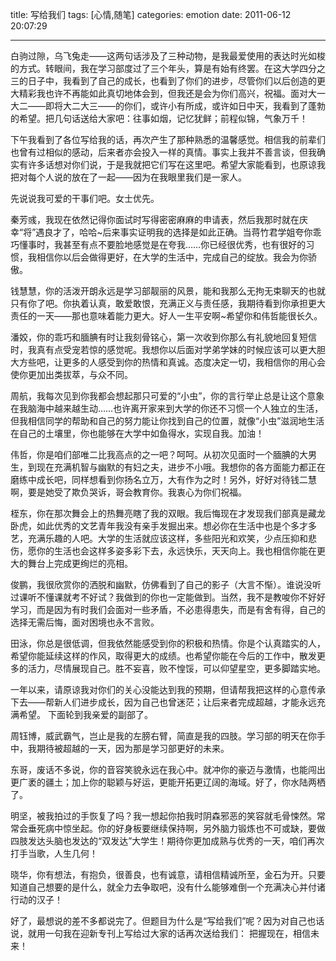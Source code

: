 title: 写给我们
tags: [心情,随笔]
categories: emotion
date: 2011-06-12 20:07:29

---

白驹过隙，乌飞兔走——这两句话涉及了三种动物，是我最爱使用的表达时光如梭的方式。转眼间，我在学习部度过了三个年头，算是有始有终罢。在这大学四分之三的日子中，我看到了自己的成长，也看到了你们的进步，尽管你们以后创造的更大精彩我也许不再能如此真切地体会到，但我还是会为你们高兴，祝福。面对大一大二——即将大二大三——的你们，或许小有所成，或许如日中天，我看到了蓬勃的希望。把几句话送给大家吧：往事如烟，记忆犹鲜；前程似锦，气象万千！

下午我看到了各位写给我的话，再次产生了那种熟悉的温馨感觉。相信我的前辈们也曾有过相似的感动，后来者亦会投入一样的真情。事实上我并不善言谈，但我确实有许多话想对你们说，于是我就把它们写在这里吧。希望大家能看到，也原谅我把对每个人说的放在了一起——因为在我眼里我们是一家人。<!--more-->

先说说我可爱的干事们吧。女士优先。

秦芳彧，我现在依然记得你面试时写得密密麻麻的申请表，然后我那时就在庆幸“将”遇良才了，哈哈~后来事实证明我的选择是如此正确。当蒋竹君学姐夸你乖巧懂事时，我甚至有点不要脸地感觉是在夸我……你已经很优秀，也有很好的习惯，我相信你以后会做得更好，在大学的生活中，完成自己的绽放。我会为你骄傲。

钱慧慧，你的活泼开朗永远是学习部靓丽的风景，能和我那么无拘无束聊天的也就只有你了吧。你执着认真，敢爱敢恨，充满正义与责任感，我期待看到你承担更大责任的一天——那也意味着能力更大。好人一生平安啊~希望你和伟哲能很长久。

潘姣，你的乖巧和腼腆有时让我刻骨铭心，第一次收到你那么有礼貌地回复短信时，我真有点受宠若惊的感觉呢。我想你以后面对学弟学妹的时候应该可以更大胆大方些吧，让更多的人感受到你的热情和真诚。态度决定一切，我相信你的用心会使你更加出类拔萃，与众不同。

周航，我每次见到你我都会想起那只可爱的“小虫”，你的言行举止总是让这个意象在我脑海中越来越生动……也许离开家来到大学的你还不习惯一个人独立的生活，但我相信同学的帮助和自己的努力能让你找到自己的位置，就像“小虫”滋润地生活在自己的土壤里，你也能够在大学中如鱼得水，实现自我。加油！

伟哲，你是咱们部唯二比我高点的之一吧？呵呵。从初次见面时一个腼腆的大男生，到现在充满机智与幽默的有妇之夫，进步不小哦。我想你的各方面能力都正在磨练中成长吧，同样想看到你扬名立万，大有作为之时！另外，好好对待钱二慧啊，要是她受了欺负哭诉，哥会教育你。我衷心为你们祝福。

桎东，你在那次舞会上的热舞亮瞎了我的双眼。我后悔现在才发现我们部真是藏龙卧虎，如此优秀的文艺青年我没有亲手发掘出来。想必你在生活中也是个多才多艺，充满乐趣的人吧。大学的生活就应该这样，多些阳光和欢笑，少点压抑和悲伤，愿你的生活也会这样多姿多彩下去，永远快乐，天天向上。我也相信你能在更大的舞台上完成更绚烂的亮相。

俊鹏，我很欣赏你的洒脱和幽默，仿佛看到了自己的影子（大言不惭）。谁说没听过课听不懂课就考不好试？我做到的你也一定能做到。当然，我不是教唆你不好好学习，而是因为有时我们会面对一些矛盾，不必患得患失，而是有舍有得，自己的选择无需后悔，面对困境也永不言败。

田泳，你总是很低调，但我依然能感受到你的积极和热情。你是个认真踏实的人，希望你能延续这样的作风，取得更大的成绩。也希望你能在今后的工作中，散发更多的活力，尽情展现自己。胜不妄喜，败不惶馁，可以仰望星空，更多脚踏实地。

一年以来，请原谅我对你们的关心没能达到我的预期，但请帮我把这样的心意传承下去——帮新人们进步成长，因为自己也曾迷茫；让后来者完成超越，才能永远充满希望。 下面轮到我亲爱的副部了。

周钰博，威武霸气，岂止是我的左膀右臂，简直是我的四肢。学习部的明天在你手中，我期待被超越的一天，因为那是学习部更好的未来。

东哥，废话不多说，你的音容笑貌永远在我心中。就冲你的豪迈与激情，也能闯出更广袤的疆土；加上你的聪颖与好运，更能开拓更辽阔的海域。好了，你水陆两栖了。

明坚，被我拍过的手恢复了吗？我一想起你拍我时阴森邪恶的笑容就毛骨悚然。常常会垂死病中惊坐起。你的好身板要继续保持啊，另外脑力锻炼也不可或缺，要做四肢发达头脑也发达的“双发达”大学生！期待你更加成熟与优秀的一天，咱们再次打手当歌，人生几何！

晓华，你有想法，有抱负，很善良，也有诚意，请相信精诚所至，金石为开。只要知道自己想要的是什么，就全力去争取吧，没有什么能够难倒一个充满决心并付诸行动的汉子！

好了，最想说的差不多都说完了。但题目为什么是“写给我们”呢？因为对自己也话说，就用一句我在迎新专刊上写给过大家的话再次送给我们： 把握现在，相信未来！  
